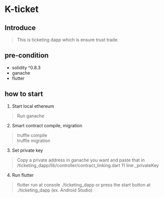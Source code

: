 # K-ticket

## Introduce
> This is ticketing dapp which is ensure trust trade. 

## pre-condition
+ solidity ^0.8.3
+ ganache
+ flutter

## how to start
1. Start local ethereum
> Run ganache

2. Smart contract compile, migration
> truffle compile <br>
> truffle migration

3. Set private key
> Copy a private address in ganache you want and paste that in /ticketing_dapp/lib/controller/contract_linking.dart 11 line _privateKey
4. Run flutter
> flutter run at console ./ticketing_dapp or press the start button at ./ticketing_dapp (ex. Android Studio)
